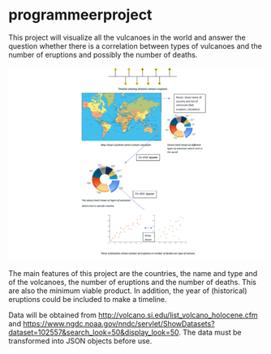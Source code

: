 # programmeerproject
This project will visualize all the vulcanoes in the world and answer the question whether there is a correlation between types of  vulcanoes and the number of eruptions and possibly the number of deaths. 

![](doc/sketch.png)

The main features of this project are the countries, the name and type and of the volcanoes, the number of eruptions and the number of deaths. This are also the minimum viable product. In addition, the year of (historical) eruptions could be included to make a timeline.

Data will be obtained from http://volcano.si.edu/list_volcano_holocene.cfm and https://www.ngdc.noaa.gov/nndc/servlet/ShowDatasets?dataset=102557&search_look=50&display_look=50. The data must be transformed into JSON objects before use.

